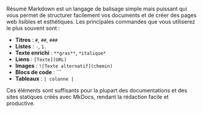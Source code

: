 Résumé
Markdown est un langage de balisage simple mais puissant qui vous permet de structurer facilement vos documents et de créer des pages web lisibles et esthétiques. Les principales commandes que vous utiliserez le plus souvent sont :

- **Titres** : `#`, `##`, `###`
- **Listes** : `-`, `1.`
- **Texte enrichi** : `**gras**`, `*italique*`
- **Liens** : `[Texte](URL)`
- **Images** : `![Texte alternatif](chemin)`
- **Blocs de code** : \`\`\`
- **Tableaux** : `| colonne |`

Ces éléments sont suffisants pour la plupart des documentations et des sites statiques créés avec MkDocs, rendant la rédaction facile et productive.
